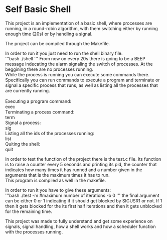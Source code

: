 # Self Basic Shell

This project is an implementation of a basic shell, where 
processes are running, in a round-robin algorithm, with 
them switching either by running enough time (20s) or by 
handling a signal. <br />

The project can be compiled through the Makefile. <br />

In order to run it you just need to run the shell binary 
file.   <br /> 
'''bash
./shell 
'''
From now on every 20s there is going to be a BEEP message 
indecating the alarm signaling the switch of processes.
At the beggining there are no processes running. <br />
While the process is running you can execute some commands 
there.  <br />
Specifically you can run commands to execute a program and 
terminate or signal a specific process that runs, as well as
listing all the processes that are currently running. <br />
 <br />
Executing a program command: <br />
    exec <program name> <args>  <br />
Terminating a process command:  <br />
    term <process id>  <br />
Signal a process: <br />
    sig <process id> <br />
Listing all the ids of the processes running: <br />
    list <br />
Quiting the shell: <br />
    quit <br />

In order to test the function of the project there is the 
test.c file. Its function is to raise a counter every 5 
seconds and printing its pid, the counter that indicates how 
many times it has runned and a number given in the arguments 
that is the maximum times it has to run.  <br />
This program is compiled as well in the makefile. <br />

In order to run it you have to give these arguments: <br />
'''bash
    ./test -m #maximum number of iterations -b 0 
'''
the final argument can be either 0 or 1 indicating if it
should get blocked by SIGUSR1 or not. If 1 then it gets blocked
for the its first half iterations and then it gets unblocked 
for the remaining time. <br />

This project was made to fully understand and get some experience 
on signals, signal handling, how a shell works and how a scheduler 
function with the processes running. <br />